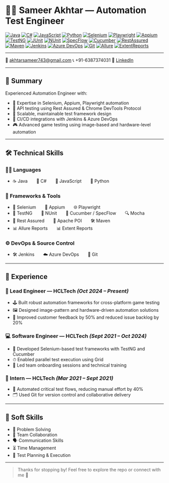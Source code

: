 # 👨‍💻 Sameer Akhtar — Automation Test Engineer

[![Java](https://img.shields.io/badge/Java-Experienced-orange?logo=java&style=flat-square)](https://www.java.com/)
[![C#](https://img.shields.io/badge/C%23-Experienced-blue?logo=csharp&style=flat-square)](https://learn.microsoft.com/en-us/dotnet/csharp/)
[![JavaScript](https://img.shields.io/badge/JavaScript-Active-yellow?logo=javascript&style=flat-square)](https://developer.mozilla.org/en-US/docs/Web/JavaScript)
[![Python](https://img.shields.io/badge/Python-Scripting-blue?logo=python&style=flat-square)](https://www.python.org/)
[![Selenium](https://img.shields.io/badge/Selenium-Automation-green?logo=selenium&style=flat-square)](https://www.selenium.dev/)
[![Playwright](https://img.shields.io/badge/Playwright-E2E-purple?logo=microsoft&style=flat-square)](https://playwright.dev/)
[![Appium](https://img.shields.io/badge/Appium-Mobile-blueviolet?logo=appium&style=flat-square)](https://appium.io/)
[![TestNG](https://img.shields.io/badge/TestNG-Testing-red?logo=testng&style=flat-square)](https://testng.org/)
[![JUnit](https://img.shields.io/badge/JUnit-Testing-green?logo=junit5&style=flat-square)](https://junit.org/)
[![NUnit](https://img.shields.io/badge/NUnit-Testing-green?logo=nunit&style=flat-square)](https://nunit.org/)
[![SpecFlow](https://img.shields.io/badge/SpecFlow-BDD-orange?logo=spectator&style=flat-square)](https://specflow.org/)
[![Cucumber](https://img.shields.io/badge/Cucumber-BDD-green?logo=cucumber&style=flat-square)](https://cucumber.io/)
[![RestAssured](https://img.shields.io/badge/RestAssured-API_Testing-brightgreen?style=flat-square)](https://rest-assured.io/)
[![Maven](https://img.shields.io/badge/Maven-Build-red?logo=apachemaven&style=flat-square)](https://maven.apache.org/)
[![Jenkins](https://img.shields.io/badge/Jenkins-CI/CD-red?logo=jenkins&style=flat-square)](https://www.jenkins.io/)
[![Azure DevOps](https://img.shields.io/badge/Azure-Pipelines-blue?logo=azure-devops&style=flat-square)](https://azure.microsoft.com/en-us/services/devops/)
[![Git](https://img.shields.io/badge/Git-Version_Control-orange?logo=git&style=flat-square)](https://git-scm.com/)
[![Allure](https://img.shields.io/badge/Allure-Reports-purple?logo=allure&style=flat-square)](https://allurereport.org/)
[![ExtentReports](https://img.shields.io/badge/ExtentReports-Reporting-blue?style=flat-square)](https://extentreports.com/)

---

📧 [akhtarsameer743@gmail.com](mailto:akhtarsameer743@gmail.com)  📞 +91-6387374031  💼 [LinkedIn](https://linkedin.com/in/sameer-akhtar-9b645325b/)

---

## 🧠 Summary

Experienced Automation Engineer with:
- 🤖 Expertise in Selenium, Appium, Playwright automation
- 🔌 API testing using Rest Assured & Chrome DevTools Protocol
- 🧱 Scalable, maintainable test framework design
- 🔄 CI/CD integrations with Jenkins & Azure DevOps
- 🎮 Advanced game testing using image-based and hardware-level automation

---

## 🛠 Technical Skills

### 👨‍💻 Languages
- ☕ Java  🔷 C#  📜 JavaScript  🐍 Python

### 🧪 Frameworks & Tools
- 🧩 Selenium  📱 Appium  🌐 Playwright  
- 🧪 TestNG  🧪 NUnit  🥒 Cucumber / SpecFlow  🔍 Mocha  
- 🧬 Rest Assured  📄 Apache POI  🛠 Maven  
- 📊 Allure Reports  📊 Extent Reports

### ⚙️ DevOps & Source Control
- 🛠 Jenkins  ☁️ Azure DevOps  🐙 Git

---

## 💼 Experience

### 🚀 Lead Engineer — HCLTech _(Oct 2024 – Present)_
- 🕹 Built robust automation frameworks for cross-platform game testing
- 🖼 Designed image-pattern and hardware-driven automation solutions
- 💬 Improved customer feedback by 50% and reduced issue backlog by 20%

### 💻 Software Engineer — HCLTech _(Sept 2021 – Oct 2024)_
- 🤖 Developed Selenium-based test frameworks with TestNG and Cucumber
- ⏱ Enabled parallel test execution using Grid
- 👥 Led team onboarding sessions and technical training

### 🧪 Intern — HCLTech _(Mar 2021 – Sept 2021)_
- 🔁 Automated critical test flows, reducing manual effort by 40%
- 🗂 Used Git for version control and collaborative delivery

---

## 🧠 Soft Skills

- 🧠 Problem Solving  
- 🤝 Team Collaboration  
- 🗣 Communication Skills  
- ⏳ Time Management  
- 🎯 Test Planning & Execution

---

> Thanks for stopping by! Feel free to explore the repo or connect with me 🚀
